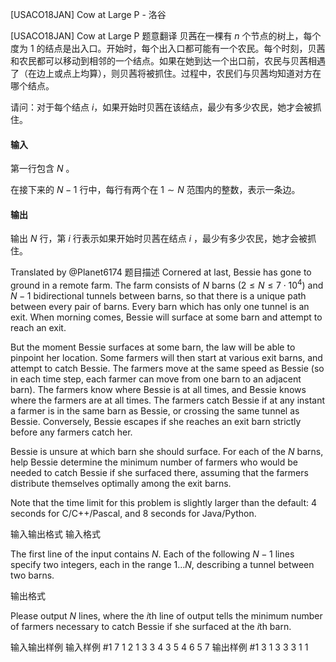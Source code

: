 



[USACO18JAN] Cow at Large P - 洛谷














[USACO18JAN] Cow at Large P
题意翻译
贝茜在一棵有 $n$ 个节点的树上，每个度为 $1$ 的结点是出入口。开始时，每个出入口都可能有一个农民。每个时刻，贝茜和农民都可以移动到相邻的一个结点。如果在她到达一个出口前，农民与贝茜相遇了（在边上或点上均算），则贝茜将被抓住。过程中，农民们与贝茜均知道对方在哪个结点。

请问：对于每个结点 $i$，如果开始时贝茜在该结点，最少有多少农民，她才会被抓住。

#### 输入

第一行包含 $N$  。

在接下来的 $N-1$  行中，每行有两个在 $1\sim N$   范围内的整数，表示一条边。

#### 输出

输出 $N$   行，第 $i$   行表示如果开始时贝茜在结点 $i$   ，最少有多少农民，她才会被抓住。

Translated by @Planet6174
题目描述
Cornered at last, Bessie has gone to ground in a remote farm. The farm consists of $N$ barns ($2 \leq N \leq 7 \cdot 10^4$) and $N-1$ bidirectional tunnels between barns, so that there is a unique path between every pair of barns. Every barn which has only one tunnel is an exit. When morning comes, Bessie will surface at some barn and attempt to reach an exit.

But the moment Bessie surfaces at some barn, the law will be able to pinpoint her location. Some farmers will then start at various exit barns, and attempt to catch Bessie. The farmers move at the same speed as Bessie (so in each time step, each farmer can move from one barn to an adjacent barn). The farmers know where Bessie is at all times, and Bessie knows where the farmers are at all times. The farmers catch Bessie if at any instant a farmer is in the same barn as Bessie, or crossing the same tunnel as Bessie. Conversely, Bessie escapes if she reaches an exit barn strictly before any farmers catch her.


Bessie is unsure at which barn she should surface. For each of the $N$ barns, help Bessie determine the minimum number of farmers who would be needed to catch Bessie if she surfaced there, assuming that the farmers distribute themselves optimally among the exit barns.


Note that the time limit for this problem is slightly larger than the default: 4 seconds for C/C++/Pascal, and 8 seconds for Java/Python.

输入输出格式
输入格式

The first line of the input contains $N$. Each of the following $N-1$ lines specify two integers, each in the range $1 \ldots N$, describing a tunnel between two barns.

输出格式

Please output $N$ lines, where the $i$th line of output tells the minimum number of farmers necessary to catch Bessie if she surfaced at the $i$th barn.

输入输出样例
输入样例 #1
7
1 2
1 3
3 4
3 5
4 6
5 7
输出样例 #1
3
1
3
3
3
1
1






